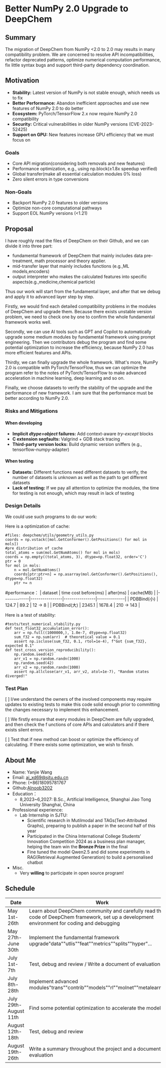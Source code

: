 # Better NumPy 2.0 Upgrade to DeepChem

## Summary
The migration of DeepChem from NumPy <2.0 to 2.0 may results in many compatibility problem.
We are concerned to resolve API incompatibilities, refactor deprecated patterns, optimize 
numerical computation performance, fix little syntax bugs and support third-party 
dependency coordination. 

## Motivation
- **Stability:** Latest version of NumPy is not stable enough, which needs us to fix
- **Better Performance:** Abandon inefficient approaches and use new features of NumPy 2.0 to do better 
- **Ecosystem:** PyTorch/TensorFlow 2.x now require NumPy 2.0 compatibility
- **Security:** Critical vulnerabilities in older NumPy versions (CVE-2023-52425)
- **Support on GPU:** New features increase GPU efficiency that we must focus on

### Goals
- Core API migration(considering both removals and new features)
- Performance optimization, e.g., using np.block(≥1.8x speedup verified)
- Global transfer(make all essential calculation modules 0% loss)
- Zero silent errors in type conversions

### Non-Goals
- Backport NumPy 2.0 features to older versions
- Optimize non-core computational pathways
- Support EOL NumPy versions (<1.21)

## Proposal
I have roughly read the files of DeepChem on their Github, and we can divide it into three part:
- fundamental framework of DeepChem that mainly includes data pre-treatment, math processor and theory applier.
- mid-transfer layer that mainly includes functions (e.g.,ML models,encoders)
- output interpreter who makes the calculated features into specific aspects(e.g.,medicine,chemical particle)

Thus our work will start from the fundamental layer, and after that we debug and apply it to advanced layer step by step.

Firstly, we would find each detailed compatibility problems in the modules of DeepChem and upgrade them. Because
there exists unstable version problem, we need to check one by one to confirm the whole fundamental framework works well.

Secondly, we can use AI tools such as GPT and Copilot to automatically upgrade some medium modules by fundamental framework using
prompt engineering. Then we contributors debug the program and find some potential optimization to increase the efficiency, because NumPy 2.0 has more
efficient features and APIs.

Thirdly, we can finally upgrade the whole framework. What's more, NumPy 2.0 is compatible with PyTorch/TensorFlow, thus we can optimize the program refer
to the notes of PyTorch/TensorFlow to make advanced acceleration in machine learning, deep learning and so on.

Finally, we choose datasets to verify the stability of the upgrade and the performance of new framework. I am sure that the performance must be better according
to NumPy 2.0.

### Risks and Mitigations
#### When developing
- **Implicit *dtype=object* failures:** Add context-aware *try-except* blocks
- **C extension segfaults:** Valgrind + GDB stack tracing
- **Third-party version locks:** Build dynamic version sniffers (e.g., tensorflow-numpy-adapter)

#### When testing
- **Datasets:** Different functions need different datasets to verify, the number of datasets is unknown as well as the path to get different datasets
- **Lack of testing:** If we pay all attention to optimize the modules, the time for testing is not enough, which may result in lack of testing

### Design Details
We could use such programs to do our work:

Here is a optimization of cache:

    #files: deepchem/utils/geometry_utils.py
    coords = np.vstack([mol.GetConformer().GetPositions() for mol in mols])
    #pre distribution of cache
    total_atoms = sum(mol.GetNumAtoms() for mol in mols)
    coords = np.empty((total_atoms, 3), dtype=np.float32, order='C') 
    ptr = 0
    for mol in mols:
        n = mol.GetNumAtoms()
        coords[ptr:ptr+n] = np.asarray(mol.GetConformer().GetPositions(), dtype=np.float32)
        ptr += n

#performance：
| dataset      | time cost before(ms) | after(ms) | cache(MB) |
|-------------|----------------|----------------|--------------|
| PDBBind(小) | 124.7          | 89.2           | 12 → 8       |
| PDBBind(大) | 2345.1         | 1678.4         | 210 → 143    |

Here is a test of stability:

    #tests/test_numerical_stability.py
    def test_float32_accumulation_error():
        arr = np.full((1000000,), 1.0e-7, dtype=np.float32)
        sum_f32 = np.sum(arr)  # theoretical value = 0.1
        assert np.isclose(sum_f32, 0.1, rtol=1e-4), f"Got {sum_f32}, expected 0.1"
    def test_cross_version_reproducibility():
        np.random.seed(42)
        arr_v1 = np.random.randn(1000)
        np.random.seed(42)
        arr_v2 = np.random.randn(1000)
        assert np.allclose(arr_v1, arr_v2, atol=1e-7), "Random states diverged!"
        
### Test Plan

[ ] I/we understand the owners of the involved components may require updates to
existing tests to make this code solid enough prior to committing the changes necessary
to implement this enhancement.

[ ] We firstly ensure that every modules in DeepChem are fully upgraded, and then check the f
unctions of core APIs and calculators and if there exists silent errors.

[ ] Test that if new method can boost or optimize the efficiency of calculating. If there exists
some optimization, we wish to finish.

## About Me
- Name: Yanjie Wang
- Email: [ai_xd69@sjtu.edu.cn](mailto:ai_xd69@sjtu.edu.cn)
- Phone: (+86)18095781767
- Github:[AInoob3202](https://github.com/AInoob3202)
- Education：
  - 8,2023~6,2027: B.Sc., Artificial Intelligence, Shanghai Jiao Tong University Shanghai, China
- Professional experience:
  - Lab Internship in SJTU:
    - Scientific research in Mutilmodal and TAGs(Text-Attributed Graphs), preparing to publish a paper in the second half of this year
    - Participated in the China International College Students’ Innovation Competition 2024 as a business plan manager, helping the team win the **Bronze Prize** in the final
    - Fine tuned the model Qwen2.5 and did some experiments in RAG(Retrieval Augmented Generation) to build a personalised chatbot
- Misc.
  - Very **willing** to participate in open source program!
## Schedule
| Date                                      |           Work                           |
|-------------------------------------------|------------------------------------------|
|May 1st- 26th |Learn about DeepChem community and carefully read the code of DeepChem framework, set up a development environment for coding and debugging|
|May 27th-June 30th|Implement the fundamental framework upgrade"data""utlis""feat""metrics""splits""hyper"...|
|July 1st-7th|Test, debug and review / Write a document of evaluation|
|July 8th-28th|Implement advanced modules"trans""contrib""models""rl""molnet""metalearning"...|
|July 29th-August 11th|Find some potential optimization to accelerate the models|
|August 12th-18th|Test, debug and review|
|August 19th-26th|Write a summary throughout the project and a document of evaluation|
